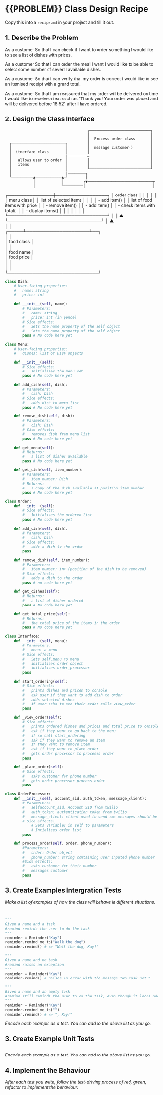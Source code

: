 # {{PROBLEM}} Class Design Recipe

Copy this into a `recipe.md` in your project and fill it out.

## 1. Describe the Problem

As a customer
So that I can check if I want to order something
I would like to see a list of dishes with prices.

As a customer
So that I can order the meal I want
I would like to be able to select some number of several available dishes.

As a customer
So that I can verify that my order is correct
I would like to see an itemised receipt with a grand total.

As a customer
So that I am reassured that my order will be delivered on time
I would like to receive a text such as "Thank you! Your order was placed and will be delivered before 18:52" after I have ordered.

## 2. Design the Class Interface
                                          ┌────────────────────────────┐ 
                                          │                            │ 
                                          │  Process order class       │ 
      ┌─────────────────────────┐         │                            │ 
      │                         │         │  message customer()        │ 
      │  itnerface class        │         │                            │ 
      │                         |─────────►                            │ 
      │   allows user to order  │         │                            │ 
      │   items                 │         │                            │ 
      │                         │         └────────────────────────────┘ 
      │                         |────────┐                               
      └──────────▲────────────▲─┘        │                               
                 │            │         ┌▼──────────────────────────────┬
                 │            └─────────|                               │
 ┌───────────────┼─────────────────┐    │ order class                   │
 │                                 │    │                               │
 │  menu  class                    │    │ list of selected items        │
 │                                 │    │    - add item()               │
 │  list of food items with price  │    │    - remove item()            │
 │     - add item()                │    │    - check items with total() │
 │     - display items()           │    │                               │
 │                                 │    │                               │
 └─────────────────────────────────┘    │                               │
                        ▲               └───────────────────────────────┘
                        │                     ▲                          
                        │                     │                          
                  ┌─────┴─────────────────────┴──┐                       
                  │                              │                       
                  │   food class                 │                       
                  │                              │                       
                  │    food name                 │                       
                  │    food price                │                       
                  │                              │                       
                  │                              │                       
                  └──────────────────────────────┘                       

```python
class Dish:
    # User-facing properties:
    #   name: string
    #   price: int

    def __init__(self, name):
        # Parameters:
        #   name: string
        #   price: int (in pence)
        # Side effects:
        #   Sets the name property of the self object
        #   Sets the name property of the self object
        pass # No code here yet

class Menu:
    # User-facing properties:
    #   dishes: list of Dish objects

    def __init__(self):
        # Side effects:
        #   Initialises the menu set
        pass # No code here yet

    def add_dish(self, dish):
        # Parameters:
        #   dish: Dish
        # Side effects:
        #   adds dish to menu list
        pass # No code here yet

    def remove_dish(self, dish):
        # Parameters:
        #   dish: Dish
        # Side effects:
        #   removes dish from menu list
        pass # No code here yet

    def get_menu(self):
        # Returns:
        #   a list of dishes available
        pass # No code here yet

    def get_dish(self, item_number):
        # Parameters:
        #   item_number: Dish
        # Returns:
        #   a copy of the dish available at position item_number
        pass # No code here yet

class Order:
    def __init__(self):
        # Side effects:
        #   Initialises the ordered list
        pass # No code here yet
    
    def add_dish(self, dish):
        # Parameters:
        #   dish: Dish
        # Side effects:
        #   adds a dish to the order
        pass

    def remove_dish(self, item_number):
        # Parameters:
        #   item_number: int (position of the dish to be removed)
        # Side effects:
        #   adds a dish to the order
        pass # no code here yet

    def get_dishes(self):
        # Returns:
        #   a list of dishes ordered
        pass # No code here yet

    def get_total_price(self):
        # Returns:
        #   the total price of the items in the order
        pass # No code here yet

class Interface:
    def __init__(self, menu):
        # Parameters:
        #   menu: a menu 
        # Side effects:
        #   Sets self.menu to menu
        #   initialises order object
        #   initialises order_processor
        pass

    def start_ordering(self):
        # Side effects:
        #   prints dishes and prices to console
        #   ask user if they want to add dish to order
        #   adds selected dishes
        #   if user asks to see their order calls view_order
        pass

    def _view_order(self):
        # Side effects:
        #   prints ordered dishes and prices and total price to console
        #   ask if they want to go back to the menu
        #   if so call start_ordering
        #   ask if they want to remove an item 
        #   if they want to remove item
        #   ask if they want to place order
        #   gets order processor to proceess order
        pass

    def _place_order(self):
        # Side effects:
        #   asks customer for phone number
        #   gets order processor process order
        pass

class OrderProcessor:
    def __init__(self, account_sid, auth_token, messsage_client):
        # Parameters:
        #   selfaccount_sid: Account SID from twilio
        #   auth_token: authentication token from twilio
        #   message_client: client used to send sms messages should be "from twilio.rest import Client"
        # Side effects:
            # Sets variables in self to parameters
            # Intialises order list
        pass

    def process_order(self, order, phone_number):
        #Parameters:
        #   order: Order object
        #   phone_number: string containing user inputed phone number
        #Side effects:
        #   asks customer for their number
        #   messages customer
        pass
```

## 3. Create Examples Intergration Tests

_Make a list of examples of how the class will behave in different situations._

``` python


"""
Given a name and a task
#remind reminds the user to do the task
"""
reminder = Reminder("Kay")
reminder.remind_me_to("Walk the dog")
reminder.remind() # => "Walk the dog, Kay!"

"""
Given a name and no task
#remind raises an exception
"""
reminder = Reminder("Kay")
reminder.remind() # raises an error with the message "No task set."

"""
Given a name and an empty task
#remind still reminds the user to do the task, even though it looks odd
"""
reminder = Reminder("Kay")
reminder.remind_me_to("")
reminder.remind() # => ", Kay!"
```

_Encode each example as a test. You can add to the above list as you go._

## 3. Create Example Unit Tests
``` python


```
_Encode each example as a test. You can add to the above list as you go._

## 4. Implement the Behaviour

_After each test you write, follow the test-driving process of red, green, refactor to implement the behaviour._
